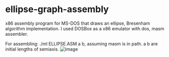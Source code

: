 # ellipse-graph-assembly
x86 assembly program for MS-DOS that draws an ellipse, Bresenham algorithm implementation.
I used DOSBox as a x86 emulator with dos, masm assembler. 

For assembling: ./ml ELLIPSE.ASM a b, assuming masm is in path. a b are initial lengths of semiaxis.
![image](https://github.com/wojciechloboda/ellipse-graph-assembly/assets/46354460/d2eed5f5-9383-43a2-8a94-0f614429454a)

